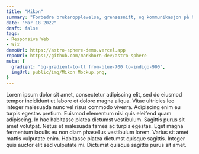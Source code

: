 ```yaml
---
title: "Mikon"
summary: "Forbedre brukeropplevelse, grensesnitt, og kommunikasjon på hjemmesiden."
date: "Mar 18 2022"
draft: false
tags:
- Responsive Web
- Wix
demoUrl: https://astro-sphere-demo.vercel.app
repoUrl: https://github.com/markhorn-dev/astro-sphere
meta: {
  gradient: "bg-gradient-to-tl from-blue-700 to-indigo-900",
  imgUrl: public/img/Mikon Mockup.png,
} 
---
```


Lorem ipsum dolor sit amet, consectetur adipiscing elit, sed do eiusmod tempor incididunt ut labore et dolore magna aliqua. Vitae ultricies leo integer malesuada nunc vel risus commodo viverra. Adipiscing enim eu turpis egestas pretium. Euismod elementum nisi quis eleifend quam adipiscing. In hac habitasse platea dictumst vestibulum. Sagittis purus sit amet volutpat. Netus et malesuada fames ac turpis egestas. Eget magna fermentum iaculis eu non diam phasellus vestibulum lorem. Varius sit amet mattis vulputate enim. Habitasse platea dictumst quisque sagittis. Integer quis auctor elit sed vulputate mi. Dictumst quisque sagittis purus sit amet.
